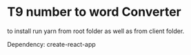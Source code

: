 # T9 number to word Converter

to install run yarn from root folder as well as from client folder.

Dependency: create-react-app
